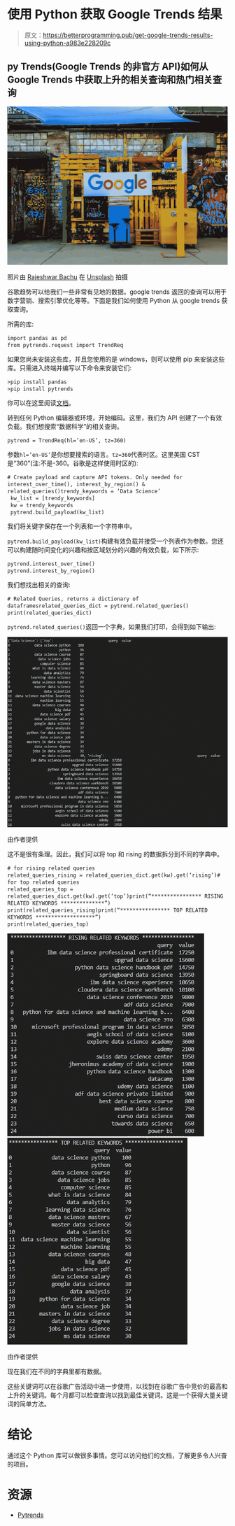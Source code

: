 # 使用 Python 获取 Google Trends 结果

> 原文：<https://betterprogramming.pub/get-google-trends-results-using-python-a983e228209c>

## py Trends(Google Trends 的非官方 API)如何从 Google Trends 中获取上升的相关查询和热门相关查询

![](img/8ded651b8d354444c5e2efc1262592d5.png)

照片由 [Rajeshwar Bachu](https://unsplash.com/@rajeshwerbatchu7?utm_source=unsplash&utm_medium=referral&utm_content=creditCopyText) 在 [Unsplash](https://unsplash.com/s/photos/google?utm_source=unsplash&utm_medium=referral&utm_content=creditCopyText) 拍摄

谷歌趋势可以给我们一些非常有见地的数据。google trends 返回的查询可以用于数字营销、搜索引擎优化等等。下面是我们如何使用 Python 从 google trends 获取查询。

所需的库:

```
import pandas as pd
from pytrends.request import TrendReq
```

如果您尚未安装这些库，并且您使用的是 windows，则可以使用 pip 来安装这些库。只需进入终端并编写以下命令来安装它们:

```
>pip install pandas
>pip install pytrends
```

你可以在这里阅读[文档](https://pypi.org/project/pytrends/)。

转到任何 Python 编辑器或环境，开始编码。这里，我们为 API 创建了一个有效负载。我们想搜索“数据科学”的相关查询。

```
pytrend = TrendReq(hl=’en-US’, tz=360)
```

参数`hl=’en-US’`是你想要搜索的语言。`tz=360`代表时区。这里美国 CST 是“360”(注:不是-360。谷歌是这样使用时区的):

```
# Create payload and capture API tokens. Only needed for interest_over_time(), interest_by_region() & related_queries()trendy_keywords = ‘Data Science’
 kw_list = [trendy_keywords]
 kw = trendy_keywords
 pytrend.build_payload(kw_list)
```

我们将关键字保存在一个列表和一个字符串中。

`pytrend.build_payload(kw_list)`构建有效负载并接受一个列表作为参数。您还可以构建随时间变化的兴趣和按区域划分的兴趣的有效负载，如下所示:

```
pytrend.interest_over_time()
pytrend.interest_by_region()
```

我们想找出相关的查询:

```
# Related Queries, returns a dictionary of dataframesrelated_queries_dict = pytrend.related_queries()
print(related_queries_dict)
```

`pytrend.related_queries()`返回一个字典，如果我们打印，会得到如下输出:

![](img/fd36cf1e172766064b4e24910ee498aa.png)

由作者提供

这不是很有条理。因此，我们可以将 top 和 rising 的数据拆分到不同的字典中。

```
# for rising related queries
related_queries_rising = related_queries_dict.get(kw).get(‘rising’)# for top related queries
related_queries_top = related_queries_dict.get(kw).get(‘top’)print(“**************** RISING RELATED KEYWORDS **************”)
print(related_queries_rising)print(“**************** TOP RELATED KEYWORDS *******************”)
print(related_queries_top)
```

![](img/cf419fd4654d64e02e0dd255ae269747.png)![](img/687cf0404c833b1f8562d70b42352b28.png)

由作者提供

现在我们在不同的字典里都有数据。

这些关键词可以在谷歌广告活动中进一步使用，以找到在谷歌广告中竞价的最高和上升的关键词。每个月都可以检查查询以找到最佳关键词。这是一个获得大量关键词的简单方法。

# **结论**

通过这个 Python 库可以做很多事情。您可以访问他们的文档，了解更多令人兴奋的项目。

# 资源

*   [Pytrends](https://pypi.org/project/pytrends/)